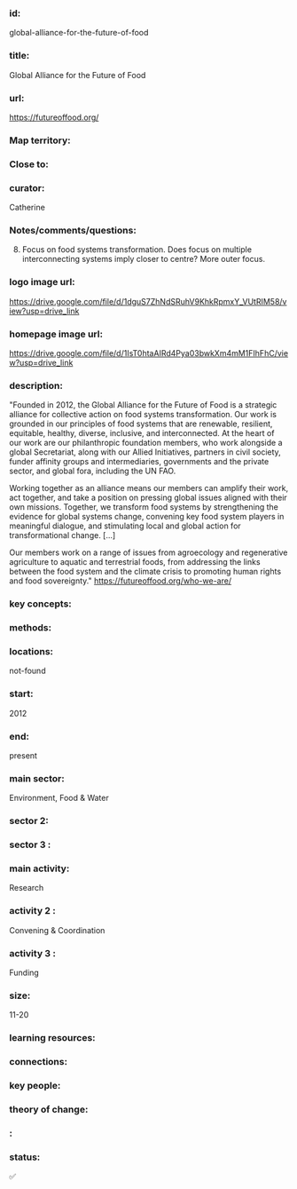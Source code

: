 ### id: 
  global-alliance-for-the-future-of-food
### title: 
  Global Alliance for the Future of Food
### url: 
  https://futureoffood.org/
### Map territory: 
  
### Close to: 
  
### curator: 
  Catherine
### Notes/comments/questions: 
  8. Focus on food systems transformation. Does focus on multiple interconnecting systems imply closer to centre? More outer focus. 
### logo image url: 
  https://drive.google.com/file/d/1dguS7ZhNdSRuhV9KhkRpmxY_VUtRIM58/view?usp=drive_link
### homepage image url: 
  https://drive.google.com/file/d/1IsT0htaAIRd4Pya03bwkXm4mM1FIhFhC/view?usp=drive_link
### description: 
  "Founded in 2012, the Global Alliance for the Future of Food is a strategic alliance for collective action on food systems transformation. Our work is grounded in our principles of food systems that are renewable, resilient, equitable, healthy, diverse, inclusive, and interconnected. At the heart of our work are our philanthropic foundation members, who work alongside a global Secretariat, along with our Allied Initiatives, partners in civil society, funder affinity groups and intermediaries, governments and the private sector, and global fora, including the UN FAO.

Working together as an alliance means our members can amplify their work, act together, and take a position on pressing global issues aligned with their own missions. Together, we transform food systems by strengthening the evidence for global systems change, convening key food system players in meaningful dialogue, and stimulating local and global action for transformational change. [...]

Our members work on a range of issues from agroecology and regenerative agriculture to aquatic and terrestrial foods, from addressing the links between the food system and the climate crisis to promoting human rights and food sovereignty."
https://futureoffood.org/who-we-are/ 
### key concepts: 
  
### methods: 
  
### locations: 
  not-found
### start: 
  2012
### end: 
  present
### main sector: 
  Environment, Food & Water
### sector 2: 
  
### sector 3 : 
  
### main activity: 
  Research
### activity 2 : 
  Convening & Coordination
### activity 3 : 
  Funding
### size: 
  11-20
### learning resources: 
  
### connections: 
  
### key people: 
  
### theory of change: 
  
### : 
  
### status: 
  ✅
